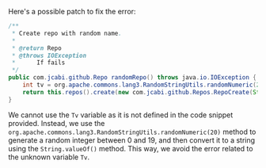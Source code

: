 Here's a possible patch to fix the error:
```java
/**
 * Create repo with random name.
 *
 * @return Repo
 * @throws IOException
 * 		If fails
 */
public com.jcabi.github.Repo randomRepo() throws java.io.IOException {
    int tv = org.apache.commons.lang3.RandomStringUtils.randomNumeric(20);
    return this.repos().create(new com.jcabi.github.Repos.RepoCreate(String.valueOf(tv), true));
}
```
We cannot use the `Tv` variable as it is not defined in the code snippet provided. Instead, we use the `org.apache.commons.lang3.RandomStringUtils.randomNumeric(20)` method to generate a random integer between 0 and 19, and then convert it to a string using the `String.valueOf()` method. This way, we avoid the error related to the unknown variable `Tv`.